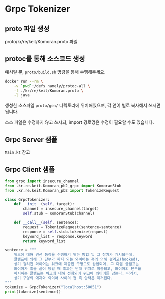 # Grpc Tokenizer

## proto 파일 생성

proto/kr/re/keit/Komoran.proto 파일

## protoc를 통해 소스코드 생성

예시일 뿐, `proto/build.sh` 명령을 통해 수행해주세요.

```sh
docker run --rm \
    -v `pwd`:/defs namely/protoc-all \
    -f ./kr/re/keit/Komoran.proto \
    -l java
```

생성한 소스파일 `proto/gen/` 디렉토리에 위치해있으며, 각 언어 별로 복사해서 쓰시면 됩니다.

소스 파일은 수정하지 않고 쓰시되, import 경로명은 수정이 필요할 수도 있습니다.

## Grpc Server 샘플

`Main.kt` 참고

## Grpc Client 샘플

```python
from grpc import insecure_channel
from .kr.re.keit.Komoran_pb2_grpc import KomoranStub
from .kr.re.keit.Komoran_pb2 import TokenizeRequest

class GrpcTokenizer:
    def __init__(self, target):
        channel = insecure_channel(target)
        self.stub = KomoranStub(channel)

    def __call__(self, sentence):
        request = TokenizeRequest(sentence=sentence)
        response = self.stub.tokenize(request)
        keyword_list = response.keyword
        return keyword_list
```

```python
sentence = """
    워크에 대해 권선 동작을 수행하기 위한 방법 및 그 장치가 개시되는데,
    클램프에 의해 그 단부가 파지 되는 와이어는 훅의 의해 걸리고(hooked),
    상기 걸려진 와이어는 워크에 제공된 구멍으로 삽입되며, 그 다음 클램프는
    와이어가 훅을 끌어 당길 때 훅과는 반대 위치로 이동되고, 와이어의 단부를
    파지하는 클램프는 워크에 대해 선회되어 워크에 와이어를 감는다. 따라서,
    상기 구멍의 에지와 와이어 사이의 접 촉 압력은 제거된다.
"""
tokenize = GrpcTokenizer("localhost:50051")
print(tokenize(sentence))
```
